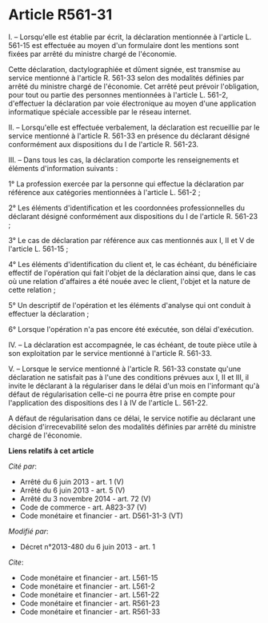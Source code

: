 # Article R561-31

I. – Lorsqu'elle est établie par écrit, la déclaration mentionnée à l'article L. 561-15 est effectuée au moyen d'un
formulaire dont les mentions sont fixées par arrêté du ministre chargé de l'économie.

Cette déclaration, dactylographiée et dûment signée, est transmise au service mentionné à l'article R. 561-33 selon des
modalités définies par arrêté du ministre chargé de l'économie. Cet arrêté peut prévoir l'obligation, pour tout ou partie des
personnes mentionnées à l'article L. 561-2, d'effectuer la déclaration par voie électronique au moyen d'une application
informatique spéciale accessible par le réseau internet.

II. – Lorsqu'elle est effectuée verbalement, la déclaration est recueillie par le service mentionné à l'article R. 561-33 en
présence du déclarant désigné conformément aux dispositions du I de l'article R. 561-23.

III. – Dans tous les cas, la déclaration comporte les renseignements et éléments d'information suivants :

1° La profession exercée par la personne qui effectue la déclaration par référence aux catégories mentionnées à l'article L.
561-2 ;

2° Les éléments d'identification et les coordonnées professionnelles du déclarant désigné conformément aux dispositions du I
de l'article R. 561-23 ;

3° Le cas de déclaration par référence aux cas mentionnés aux I, II et V de l'article L. 561-15 ;

4° Les éléments d'identification du client et, le cas échéant, du bénéficiaire effectif de l'opération qui fait l'objet de la
déclaration ainsi que, dans le cas où une relation d'affaires a été nouée avec le client, l'objet et la nature de cette
relation ;

5° Un descriptif de l'opération et les éléments d'analyse qui ont conduit à effectuer la déclaration ;

6° Lorsque l'opération n'a pas encore été exécutée, son délai d'exécution.

IV. – La déclaration est accompagnée, le cas échéant, de toute pièce utile à son exploitation par le service mentionné à
l'article R. 561-33.

V. – Lorsque le service mentionné à l'article R. 561-33 constate qu'une déclaration ne satisfait pas à l'une des conditions
prévues aux I, II et III, il invite le déclarant à la régulariser dans le délai d'un mois en l'informant qu'à défaut de
régularisation celle-ci ne pourra être prise en compte pour l'application des dispositions des I à IV de l'article L. 561-22.

A défaut de régularisation dans ce délai, le service notifie au déclarant une décision d'irrecevabilité selon des modalités
définies par arrêté du ministre chargé de l'économie.

**Liens relatifs à cet article**

_Cité par_:

  - Arrêté du 6 juin 2013 - art. 1 (V)
  - Arrêté du 6 juin 2013 - art. 5 (V)
  - Arrêté du 3 novembre 2014 - art. 72 (V)
  - Code de commerce - art. A823-37 (V)
  - Code monétaire et financier - art. D561-31-3 (VT)

_Modifié par_:

  - Décret n°2013-480 du 6 juin 2013 - art. 1

_Cite_:

  - Code monétaire et financier - art. L561-15
  - Code monétaire et financier - art. L561-2
  - Code monétaire et financier - art. L561-22
  - Code monétaire et financier - art. R561-23
  - Code monétaire et financier - art. R561-33
